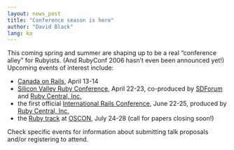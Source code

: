```yaml
---
layout: news_post
title: "Conference season is here"
author: "David Black"
lang: ko
---
```


This coming spring and summer are shaping up to be a real “conference
alley” for Rubyists. (And RubyConf 2006 hasn’t even been announced yet!)
Upcoming events of interest include:

* [Canada on Rails][1], April 13-14
* [Silicon Valley Ruby Conference][2], April 22-23, co-produced by
  [SDForum][3] and [Ruby Central, Inc.][4]
* the first official [International Rails Conference][5], June 22-25,
  produced by [Ruby Central, Inc.][4]
* the [Ruby track][6] at [OSCON][7], July 24-28 (call for papers closing
  soon!)

Check specific events for information about submitting talk proposals
and/or registering to attend.



[1]: http://www.canadaonrails.org
[2]: http://www.sdforum.org/rubyconference
[3]: http:/www.sdforum.org
[4]: http://www.rubycentral.org
[5]: http://www.railsconf.org
[6]: http://conferences.oreillynet.com/cs/os2006/create/e_sess/
[7]: http://conferences.oreillynet.com/os2006/
